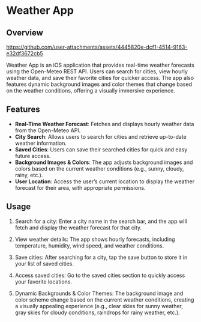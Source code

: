 # Weather App

## Overview



https://github.com/user-attachments/assets/4445820e-dcf1-4514-9163-e32df3672cb5







Weather App is an iOS application that provides real-time weather forecasts using the Open-Meteo REST API. Users can search for cities, view hourly weather data, and save their favorite cities for quicker access. The app also features dynamic background images and color themes that change based on the weather conditions, offering a visually immersive experience.

## Features

- **Real-Time Weather Forecast**: Fetches and displays hourly weather data from the Open-Meteo API.
- **City Search**: Allows users to search for cities and retrieve up-to-date weather information.
- **Saved Cities**: Users can save their searched cities for quick and easy future access.
- **Background Images & Colors**: The app adjusts background images and colors based on the current weather conditions (e.g., sunny, cloudy, rainy, etc.).
- **User Location**: Access the user’s current location to display the weather forecast for their area, with appropriate permissions.

## Usage

1. Search for a city: Enter a city name in the search bar, and the app will fetch and display the weather forecast for that city.

2. View weather details: The app shows hourly forecasts, including temperature, humidity, wind speed, and weather conditions.

3. Save cities: After searching for a city, tap the save button to store it in your list of saved cities.

4. Access saved cities: Go to the saved cities section to quickly access your favorite locations.

5. Dynamic Backgrounds & Color Themes: The background image and color scheme change based on the current weather conditions, creating a visually appealing experience (e.g., clear skies for sunny weather, gray skies for cloudy conditions, raindrops for rainy weather, etc.).

